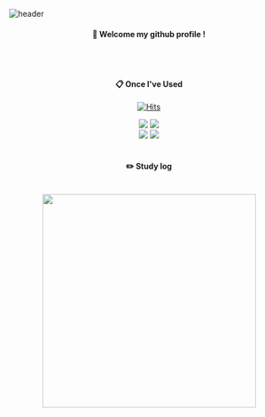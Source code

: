 ![header](ahttps://capsule-render.vercel.app/api?type=waving&color=timeGradient&text=Welcome%20to%20GitHub%20&animation=twinkling&fontSize=35&fontAlignY=40&fontAlign=70&height=250)
<div align="center"> 

####  :wave: Welcome my github profile !

  
 <br/>
 <br/>
  
####  :clipboard: Once I've Used 

  [![Hits](https://hits.seeyoufarm.com/api/count/incr/badge.svg?url=https%3A%2F%2Fgithub.com%2Ftls3254%2Fhit-counter&count_bg=%23000000&title_bg=%238C8C8C&icon=&icon_color=%23943838&title=hits&edge_flat=false)](https://hits.seeyoufarm.com)
 <br/>
  
<img src="https://img.shields.io/badge/JAVA-007396?style=for-the-badge&logo=Java&logoColor=white">
<!-- <//img src="https://img.shields.io/badge/JavaScript-F7DF1E?style=for-the-badge&logo=JavaScript&logoColor=white"> -->
<img src="https://img.shields.io/badge/Spring-6DB33F?style=for-the-badge&logo=Spring&logoColor=white">
<!-- <iimg src="https://img.shields.io/badge/HTML5-E34F26?style=for-the-badge&logo=HTML5&logoColor=white">
<img src="https://img.shields.io/badge/CSS3-1572B6?style=for-the-badge&logo=CSS3&logoColor=white">--> <br> 
<img src="https://img.shields.io/badge/MySQL-4479A1?style=for-the-badge&logo=MySQL&logoColor=white">
<!-- <img src="https://img.shields.io/badge/Oracle-F80000?style=for-the-badge&logo=Oracle&logoColor=white">  -->
<!-- <img src="https://img.shields.io/badge/aws-232F3E?style=for-the-badge&logo=Amazon aws&logoColor=white"> /-->
<img src="https://img.shields.io/badge/github-181717?style=for-the-badge&logo=github&logoColor=white">
 
   <br/>
   <br/>
 
#### :pencil2: Study log
  <br/>
<div align=center>
    <a href="https://git.io/streak-stats" title="Go to Source">
      <img align="center" width=385 src="http://github-readme-streak-stats.herokuapp.com?user=tls3254&hide_border=true&theme=iceberg" alt="" />
    </a>
</div>
</div>
<!--
[![Top Langs](https://github-readme-stats.vercel.app/api/top-langs/?username=tls3254&layout=compact)](https://github.com/tls3254/github-readme-stats)<br>
![Anurag's GitHub stats](https://github-readme-stats.vercel.app/api?username=tls3254&show_icons=true&theme=radical)

**tls3254/tls3254** is a ✨ _special_ ✨ repository because its `README.md` (this file) appears on your GitHub profile.
Here are some ideas to get you started:
/
- 🔭 I’m currently working on ...
- 🌱 I’m currently learning ...
- 👯 I’m looking to collaborate on ...
- 🤔 I’m looking for help with ...
- 💬 Ask me about ...
- 📫 How to reach me: ...
- 😄 Pronouns: ...
- ⚡ Fun fact: ...
-->
